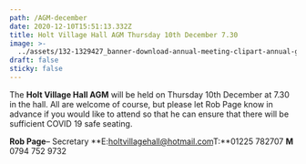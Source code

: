 ```yaml
---
path: /AGM-december
date: 2020-12-10T15:51:13.332Z
title: Holt Village Hall AGM Thursday 10th December 7.30
image: >-
  ../assets/132-1329427_banner-download-annual-meeting-clipart-annual-general-meeting.png
draft: false
sticky: false
---
```

The **Holt Village Hall AGM** will be held on Thursday 10th December at 7.30 in the hall.  All are welcome of course, but please let Rob Page know in advance if you would like to attend so that he can ensure that there will  be sufficient COVID 19 safe seating.

**Rob Page**– Secretary **E:[holtvillagehall@hotmail.com](mailto:holtvillagehall@hotmail.com)T:**01225 782707 **M** 0794 752 9732